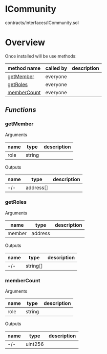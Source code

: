 # ICommunity

contracts/interfaces/ICommunity.sol

# Overview

Once installed will be use methods:

| **method name** | **called by** | **description** |
|-|-|-|
|<a href="#getmember">getMember</a>|everyone||
|<a href="#getroles">getRoles</a>|everyone||
|<a href="#membercount">memberCount</a>|everyone||
## *Functions*
### getMember

Arguments

| **name** | **type** | **description** |
|-|-|-|
| role | string |  |

Outputs

| **name** | **type** | **description** |
|-|-|-|
| -/- | address[] |  |



### getRoles

Arguments

| **name** | **type** | **description** |
|-|-|-|
| member | address |  |

Outputs

| **name** | **type** | **description** |
|-|-|-|
| -/- | string[] |  |



### memberCount

Arguments

| **name** | **type** | **description** |
|-|-|-|
| role | string |  |

Outputs

| **name** | **type** | **description** |
|-|-|-|
| -/- | uint256 |  |


